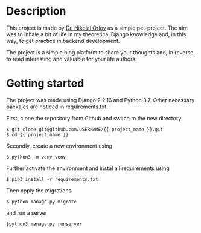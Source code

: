 # Description

This project is made by [Dr. Nikolai Orlov](t.me/Nikolai_Orlov) as a simple pet-project. The aim was to inhale a bit of life in my theoretical Django knowledge and, in this way, to get practice in backend development.

The project is a simple blog platform to share your thoughts and, in reverse, to read interesting and valuable for your life authors.

# Getting started
The project was made using Django 2.2.16 and Python 3.7. Other necessary packajes are noticed in requirements.txt.

First, clone the repository from Github and switch to the new directory:

    $ git clone git@github.com/USERNAME/{{ project_name }}.git
    $ cd {{ project_name }}

Secondly, create a new environment using

    $ python3 -m venv venv

Further activate the environment and instal all requirements using

    $ pip3 install -r requirements.txt

Then apply the migrations

    $ python manage.py migrate

and run a server

    $python3 manage.py runserver